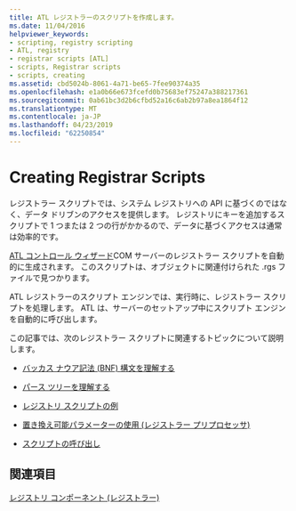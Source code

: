 ```yaml
---
title: ATL レジストラーのスクリプトを作成します。
ms.date: 11/04/2016
helpviewer_keywords:
- scripting, registry scripting
- ATL, registry
- registrar scripts [ATL]
- scripts, Registrar scripts
- scripts, creating
ms.assetid: cbd5024b-8061-4a71-be65-7fee90374a35
ms.openlocfilehash: e1a0b66e673fcefd0b75683ef75247a388217361
ms.sourcegitcommit: 0ab61bc3d2b6cfbd52a16c6ab2b97a8ea1864f12
ms.translationtype: MT
ms.contentlocale: ja-JP
ms.lasthandoff: 04/23/2019
ms.locfileid: "62250854"
---
```

# <a name="creating-registrar-scripts"></a>Creating Registrar Scripts

レジストラー スクリプトでは、システム レジストリへの API に基づくのではなく、データ ドリブンのアクセスを提供します。 レジストリにキーを追加するスクリプトで 1 つまたは 2 つの行がかかるので、データに基づくアクセスは通常は効率的です。

[ATL コントロール ウィザード](../atl/reference/atl-control-wizard.md)COM サーバーのレジストラー スクリプトを自動的に生成されます。 このスクリプトは、オブジェクトに関連付けられた .rgs ファイルで見つかります。

ATL レジストラーのスクリプト エンジンでは、実行時に、レジストラー スクリプトを処理します。 ATL は、サーバーのセットアップ中にスクリプト エンジンを自動的に呼び出します。

この記事では、次のレジストラー スクリプトに関連するトピックについて説明します。

- [バッカス ナウア記法 (BNF) 構文を理解する](../atl/understanding-backus-nauer-form-bnf-syntax.md)

- [パース ツリーを理解する](../atl/understanding-parse-trees.md)

- [レジストリ スクリプトの例](../atl/registry-scripting-examples.md)

- [置き換え可能パラメーターの使用 (レジストラー プリプロセッサ)](../atl/using-replaceable-parameters-the-registrar-s-preprocessor.md)

- [スクリプトの呼び出し](../atl/invoking-scripts.md)

## <a name="see-also"></a>関連項目

[レジストリ コンポーネント (レジストラー)](../atl/atl-registry-component-registrar.md)
